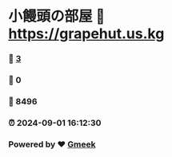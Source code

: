 # 小饅頭の部屋 :link: https://grapehut.us.kg 
### :page_facing_up: [3](https://grapehut.us.kg/tag.html) 
### :speech_balloon: 0 
### :hibiscus: 8496 
### :alarm_clock: 2024-09-01 16:12:30 
### Powered by :heart: [Gmeek](https://github.com/Meekdai/Gmeek)
